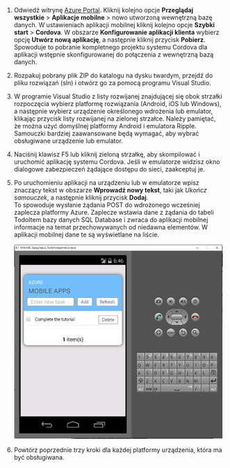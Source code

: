
1. Odwiedź witrynę [Azure Portal]. Kliknij kolejno opcje **Przeglądaj wszystkie** > **Aplikacje mobilne** > nowo utworzoną wewnętrzną bazę danych. W ustawieniach aplikacji mobilnej kliknij kolejno opcje **Szybki start** > **Cordova**. W obszarze **Konfigurowanie aplikacji klienta** wybierz opcję **Utwórz nową aplikację**, a następnie kliknij przycisk **Pobierz**. Spowoduje to pobranie kompletnego projektu systemu Cordova dla aplikacji wstępnie skonfigurowanej do połączenia z wewnętrzną bazą danych.
2. Rozpakuj pobrany plik ZIP do katalogu na dysku twardym, przejdź do pliku rozwiązań (sln) i otwórz go za pomocą programu Visual Studio.
3. W programie Visual Studio z listy rozwijanej znajdującej się obok strzałki rozpoczęcia wybierz platformę rozwiązania (Android, iOS lub Windows), a następnie wybierz urządzenie określonego wdrożenia lub emulator, klikając przycisk listy rozwijanej na zielonej strzałce. Należy pamiętać, że można użyć domyślnej platformy Android i emulatora Ripple. Samouczki bardziej zaawansowane będą wymagać, aby wybrać obsługiwane urządzenie lub emulator. 
4. Naciśnij klawisz F5 lub kliknij zieloną strzałkę, aby skompilować i uruchomić aplikację systemu Cordova. Jeśli w emulatorze widzisz okno dialogowe zabezpieczeń żądające dostępu do sieci, zaakceptuj je.   
5. Po uruchomieniu aplikacji na urządzeniu lub w emulatorze wpisz znaczący tekst w obszarze **Wprowadź nowy tekst**, taki jak *Ukończ samouczek*, a następnie kliknij przycisk **Dodaj**.  
   To spowoduje wysłanie żądania POST do wdrożonego wcześniej zaplecza platformy Azure. Zaplecze wstawia dane z żądania do tabeli TodoItem bazy danych SQL Database i zwraca do aplikacji mobilnej informacje na temat przechowywanych od niedawna elementów. W aplikacji mobilnej dane te są wyświetlane na liście.
   
    ![](./media/app-service-mobile-cordova-quickstart/quickstart-startup.png)
6. Powtórz poprzednie trzy kroki dla każdej platformy urządzenia, która ma być obsługiwana.

[Azure Portal]: https://portal.azure.com/


<!--HONumber=Sep16_HO3-->


